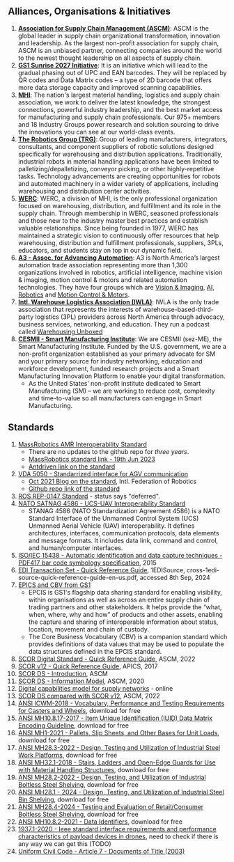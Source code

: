 ## Alliances, Organisations & Initiatives

1. **[Association for Supply Chain Management (ASCM)](https://www.ascm.org/about-ascm/)**: ASCM is the global leader in supply chain organizational transformation, innovation and leadership. As the largest non-profit association for supply chain, ASCM is an unbiased partner, connecting companies around the world to the newest thought leadership on all aspects of supply chain.
1. **[GS1 Sunrise 2027 Initiative](https://www.scandit.com/blog/gs1-sunrise-2027-smart-data-capture-revolution/)**: It is an initiative which will lead to the gradual phasing out of UPC and EAN barcodes. They will be replaced by QR codes and Data Matrix codes – a type of 2D barcode that offers more data storage capacity and improved scanning capabilities.
1. **[MHI](https://www.mhi.org/about)**: The nation's largest material handling, logistics and supply chain association, we work to deliver the latest knowledge, the strongest connections, powerful industry leadership, and the best market access for manufacturing and supply chain professionals. Our 975+ members and 18 Industry Groups power research and solution sourcing to drive the innovations you can see at our world-class events.
1. **[The Robotics Group (TRG)](https://www.mhi.org/trg)**: Group of leading manufacturers, integrators, consultants, and component suppliers of robotic solutions designed specifically for warehousing and distribution applications. Traditionally, industrial robots in material handling applications have been limited to palletizing/depalletizing, conveyor picking, or other highly-repetitive tasks. Technology advancements are creating opportunities for robots and automated machinery in a wider variety of applications, including warehousing and distribution center activities.
1. **[WERC](https://werc.org/page/about)**: WERC, a division of MHI, is the only professional organization focused on warehousing, distribution, and fulfillment and its role in the supply chain. Through membership in WERC, seasoned professionals and those new to the industry master best practices and establish valuable relationships. Since being founded in 1977, WERC has maintained a strategic vision to continuously offer resources that help warehousing, distribution and fulfillment professionals, suppliers, 3PLs, educators, and students stay on top in our dynamic field.
1. **[A3 - Assoc. for Advancing Automation](https://www.automate.org/a3/who-we-are)**: A3 is North America’s largest automation trade association representing more than 1,300 organizations involved in robotics, artificial intelligence, machine vision & imaging, motion control & motors and related automation technologies. They have four groups which are [Vision & Imaging](https://www.automate.org/vision), [AI](https://www.automate.org/ai), [Robotics](https://www.automate.org/robotics) and [Motion Control & Motors](https://www.automate.org/motion-control).
1. **[Intl. Warehouse Logistics Association (IWLA)](https://iwla.com/)**: IWLA is the only trade association that represents the interests of warehouse-based-third-party logistics (3PL) providers across North America through advocacy, business services, networking, and education. They run a podcast called [Warehousing Unboxed](https://rss.com/podcasts/warehousingunboxed/)
1. **[CESMII - Smart Manufacturing Institute](https://cesmi.org/about)**: We are CESMII (sez-ME), the Smart Manufacturing Institute. Funded by the U.S. government, we are a non-profit organization established as your primary advocate for SM and your primary source for industry networking, education and workforce development, funded research projects and a Smart Manufacturing Innovation Platform to enable your digital transformation.
    * As the United States’ non-profit institute dedicated to Smart Manufacturing (SM) – we are working to reduce cost, complexity and time-to-value so all manufacturers can engage in Smart Manufacturing.

## Standards

1. [MassRobotics AMR Interoperability Standard](https://insights.antdriven.com/massrobotics-amr-interoperabilty-standard)
   - There are no updates to the github repo for _three years_.
   - [MassRobotics standard link - 19th Jun 2023](https://www.massrobotics.org/what-is-the-massrobotics-amr-interoperability-standard/)
   - [Antdriven link on the standard](https://insights.antdriven.com/massrobotics-amr-interoperabilty-standard)
1. [VDA 5050 - Standarrized interface for AGV communication](https://en.vda.de/en/services/Publications/vda-5050-v-1.1.-agv-communication-interface.html)
   - [Oct 2021 Blog on the standard](https://ifr.org/post/vda-5050-explained), Intl. Federation of Robotics
   - [Github repo link of the standard](https://github.com/VDA5050/VDA5050)
1. [ROS REP-0147 Standard](https://ros.org/reps/rep-0147.html) - status says "deferred".
1. [NATO SATNAG 4586 - UCS-UAV Interoperability Standard](https://nso.nato.int/nso/nsdd/main/standards?search=4586)
   - STANAG 4586 (NATO Standardization Agreement 4586) is a NATO Standard Interface of the Unmanned Control System (UCS) Unmanned Aerial Vehicle (UAV) interoperability. It defines architectures, interfaces, communication protocols, data elements and message formats. It includes data link, command and control, and human/computer interfaces.
1. [ISO/IEC 15438 - Automatic identification and data capture techniques - PDF417 bar code symbology specification](https://webstore.iec.ch/en/publication/23356), 2015
1. [EDI Transaction Set - Quick Reference Guide](https://www.1edisource.com/resources/library/edi-transaction-guide/), 1EDISource, cross-1edi-source-quick-reference-guide-en-us.pdf, accessed 8th Sep, 2024
1. [EPICS and CBV from GS1](https://www.gs1.org/standards/epcis)
   - EPCIS is GS1's flagship data sharing standard for enabling visibility, within organisations as well as across an entire supply chain of trading partners and other stakeholders. It helps provide the “what, when, where, why and how” of products and other assets, enabling the capture and sharing of interoperable information about status, location, movement and chain of custody.
   - The Core Business Vocabulary (CBV) is a companion standard which provides definitions of data values that may be used to populate the data structures defined in the EPCIS standard.
1. [SCOR Digital Standard - Quick Reference Guide](https://www.ascm.org/globalassets/documents--files/corporate-transformation/scor-ds-digital-guide_final.pdf), ASCM, 2022
1. [SCOR v12 - Quick Reference Guide](https://www.apics.org/docs/default-source/scor-p-toolkits/apics-scc-scor-quick-reference-guide.pdf), APICS, 2017
1. [SCOR DS - Introduction](https://www.ascm.org/globalassets/ascm_website_assets/docs/intro-and-front-matter-scor-digital-standard2.pdf), ASCM
1. [SCOR DS - Information Model](https://scor.ascm.org/api/files/25?v=1725796233848), ASCM, 2020
1. [Digital capabilities model for supply networks](https://dcm.ascm.org/) - online
1. [SCOR DS compared with SCOR v12](https://www.ascm.org/globalassets/ascm_website_assets/img/corp-dev/scor_crosswalk.pdf), ASCM, 2022
1. [ANSI ICWM-2018 - Vocabulary, Performance and Testing Requirements for Casters and Wheels](https://s3.us-east-1.amazonaws.com/fonteva-customer-media/00D3h000005U9EzEAK/rZbPasEB_10012_pdf), download for free
1. [ANSI MH10.8.17-2017 - Item Unique Identification (IUID) Data Matrix Encoding Guideline](https://s3.us-east-1.amazonaws.com/fonteva-customer-media/00D3h000005U9EzEAK/SCvKlJWs_10223_pdf), download for free
1. [ANSI MH1-2021 - Pallets, Slip Sheets, and Other Bases for Unit Loads](https://s3.us-east-1.amazonaws.com/fonteva-customer-media/00D3h000005U9EzEAK/ZrobbSpe_mh1_2021_final_pdf), download for free
1. [ANSI MH28.3-2022 - Design, Testing and Utilization of Industrial Steel Work Platforms](https://s3.us-east-1.amazonaws.com/fonteva-customer-media/00D3h000005U9EzEAK/XhhklVBM_ANSI_MH28_3_2022_final_pdf), download for free
1. [ANSI MH32.1-2018 - Stairs, Ladders, and Open-Edge Guards for Use with Material Handling Structures](https://s3.us-east-1.amazonaws.com/fonteva-customer-media/00D3h000005U9EzEAK/qNTHqGdx_10225_pdf), download for free
1. [ANSI MH28.2-2022 - Design, Testing, and Utilization of Industrial Boltless Steel Shelving](https://s3.us-east-1.amazonaws.com/fonteva-customer-media/00D3h000005U9EzEAK/TNRzTHBY_ANSI_MH28_2_2022_final_1_pdf), download for free
1. [ANSI MH28.1 - 2024 - Design, Testing, and Utilization of Industrial Steel Bin Shelving](https://s3.us-east-1.amazonaws.com/fonteva-customer-media/00D3h000005U9EzEAK/ePJOELMj_ANSI_MH28_1_2024_Final_pdf), download for free
1. [ANSI MH28.4-2024 - Testing and Evaluation of Retail/Consumer Boltless Steel Shelving](https://s3.us-east-1.amazonaws.com/fonteva-customer-media/00D3h000005U9EzEAK/CWxbPHmC_ANSI_MH28_4_2024_Final_pdf), download for free
1. [ANSI MH10.8.2-2021 - Data Identifiers](https://s3.us-east-1.amazonaws.com/fonteva-customer-media/00D3h000005U9EzEAK/ZPOaRZok_ANSI_MH10_8_2_2021_updated_20240614_pdf), download for free
1. [1937.1-2020 - Ieee standard interface requirements and performance characteristics of payload devices in drones](https://dspace.apps.iitd.ac.in/node/69662), need to check if there is any way we can get this (TODO)
1. [Uniform Civil Code - Article 7 - Documents of Title (2003)](https://www.law.cornell.edu/ucc/7)
